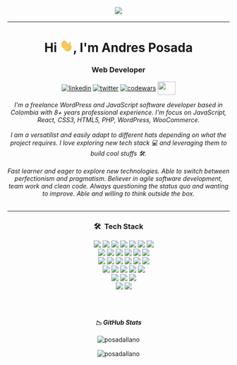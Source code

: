 <p align="center">
  <img src="https://user-images.githubusercontent.com/16785292/121239411-d3279600-c85e-11eb-9d21-d567d50b327f.jpg"/>
</p>
<hr>
<h1 align="center">Hi <img src="https://raw.githubusercontent.com/ABSphreak/ABSphreak/master/gifs/Hi.gif" width="30px">, I'm Andres Posada</h1>
<h3 align="center">Web Developer</h3>
<p align="center">
<a href="https://www.linkedin.com/in/aksia/" target="blank"><img align="center" src="https://cdn.jsdelivr.net/npm/simple-icons@3.0.1/icons/linkedin.svg" alt="linkedin" height="30" width="40" /></a>
<a href="https://twitter.com/oswaldopossa" target="blank"><img align="center" src="https://cdn.jsdelivr.net/npm/simple-icons@3.0.1/icons/twitter.svg" alt="twitter" height="30" width="40" /></a>
<a href="https://www.codewars.com/users/posadallano/completed" target="blank"><img align="center" src="https://cdn.jsdelivr.net/npm/simple-icons@3.13.0/icons/codewars.svg" alt="codewars" height="30" width="40" /></a>
<a href = "mailto: posadallano2@gmail.com"><img align="center" src="https://simpleicons.org/icons/gmail.svg" height="30" width="40" /></a>
</p>

<p align="center">
  <em>
    I'm a freelance WordPress and JavaScript software developer based in Colombia with 8+ years professional experience. I'm focus on JavaScript, React, CSS3, HTML5, PHP, WordPress, WooCommerce.<br> 
    <br>
    I am a versatilist and easily adapt to different hats depending on what the project requires. I love exploring new tech stack 💻 and leveraging them to build cool stuffs 🛠️.<br>
    <br>
    Fast learner and eager to explore new technologies. Able to switch between perfectionism and pragmatism. Believer in agile software development, team work and clean code. Always questioning the status quo and wanting to improve. Able and willing to think outside the box.<br>
  </em> 
  <br>
</p>

<hr>
<h3 align="center">🛠 &nbsp;Tech Stack</h3>

<p align="center">
  <ul align="center">
    <img src="https://img.shields.io/badge/javascript%20-%23323330.svg?&style=for-the-badge&logo=javascript&logoColor=%23F7DF1E"/>
    <img src="https://img.shields.io/badge/css3%20-%231572B6.svg?&style=for-the-badge&logo=css3&logoColor=white"/>
    <img src="https://img.shields.io/badge/react%20-%2320232a.svg?&style=for-the-badge&logo=react&logoColor=%2361DAFB"/>
    <img src="https://img.shields.io/badge/wordpress%20-21759B.svg?&style=for-the-badge&logo=wordpress&logoColor=white"/>
    <img src="https://img.shields.io/badge/php-%23777BB4.svg?&style=for-the-badge&logo=php&logoColor=white"/>
    <img src="https://img.shields.io/badge/woocommerce%20-96588A.svg?&style=for-the-badge&logo=woo&logoColor=white"/>
    <img src="https://img.shields.io/badge/html5%20-%23E34F26.svg?&style=for-the-badge&logo=html5&logoColor=white"/>
    <br>
    <img src="https://img.shields.io/badge/sass%20-hotpink.svg?&style=for-the-badge&logo=sass&logoColor=white"/>
    <img src="https://img.shields.io/badge/hubspot%20-FF7A59.svg?&style=for-the-badge&logo=hubspot&logoColor=white"/>
    <img src="https://img.shields.io/badge/shopify%20-7AB55C.svg?&style=for-the-badge&logo=shopify&logoColor=white"/>
    <img src="https://img.shields.io/badge/bootstrap%20-7952B3.svg?&style=for-the-badge&logo=bootstrap&logoColor=white"/>
    <img src="https://img.shields.io/badge/StyledComponents%20-DB7093.svg?&style=for-the-badge&logo=styled-components&logoColor=black"/>
    <img src="https://img.shields.io/badge/redux%20-764ABC.svg?&style=for-the-badge&logo=redux&logoColor=black"/>
    <br>
    <img src="https://img.shields.io/badge/gulp%20-CF4647.svg?&style=for-the-badge&logo=gulp&logoColor=F9DC3E"/>
    <img src="https://img.shields.io/badge/git%20-%23F05033.svg?&style=for-the-badge&logo=git&logoColor=white"/>
    <img src="https://img.shields.io/badge/postman%20-FF6C37.svg?&style=for-the-badge&logo=postman&logoColor=white"/>
    <img src="https://img.shields.io/badge/chrome_dev_tools%20-4285F4.svg?&style=for-the-badge&logo=google-chrome&logoColor=FFFFFF"/>
    <img src="https://img.shields.io/badge/npm%20-CB3837.svg?&style=for-the-badge&logo=npm&logoColor=white"/>
    <img src="https://img.shields.io/badge/vscode%20-007ACC.svg?&style=for-the-badge&logo=visual-studio-code&logoColor=white"/>
    <br>
    <img src="https://img.shields.io/badge/mysql%20-4479A1.svg?&style=for-the-badge&logo=mysql&logoColor=white"/>
    <img src="https://img.shields.io/badge/wpengine%20-40BAC8.svg?&style=for-the-badge&logo=wp-engine&logoColor=white"/>
    <img src="https://img.shields.io/badge/macos%20-999999.svg?&style=for-the-badge&logo=apple&logoColor=white"/>
    <img src="https://img.shields.io/badge/linux%20-FCC624.svg?&style=for-the-badge&logo=linux&logoColor=black"/>
    <img src="https://img.shields.io/badge/babel%20-%23323330.svg?&style=for-the-badge&logo=babel&logoColor=F9DC3E"/>
    <br>
    <img src="https://img.shields.io/badge/ps%20-31A8FF.svg?&style=for-the-badge&logo=adobe-photoshop&logoColor=white"/>
    <img src="https://img.shields.io/badge/tailwindcss%20-38B2AC.svg?&style=for-the-badge&logo=tailwind-css&logoColor=white"/>
    <img src="https://img.shields.io/badge/scrum%20-009FDA.svg?&style=for-the-badge&logo=scrum-alliance&logoColor=white"/>
    <br>
    <img src="https://img.shields.io/badge/figma%20-%23F24E1E.svg?&style=for-the-badge&logo=figma&logoColor=white"/>
    <img src="https://img.shields.io/badge/sketch%20-F7B500.svg?&style=for-the-badge&logo=sketch&logoColor=black"/>

  </ul>
</p>

<br>
<br>
<p align="center">
  <p align="center">
 <i><b>📉 GitHub Stats</b></i></p>
<p align="center"><img align="center" src="https://github-readme-stats.vercel.app/api/top-langs?username=posadallano&show_icons=true&locale=en" alt="posadallano" /></p>

<p align="center"><img align="center" src="https://github-readme-stats.vercel.app/api?username=posadallano&show_icons=true&locale=en" alt="posadallano" width="410" /></p>

</p>
